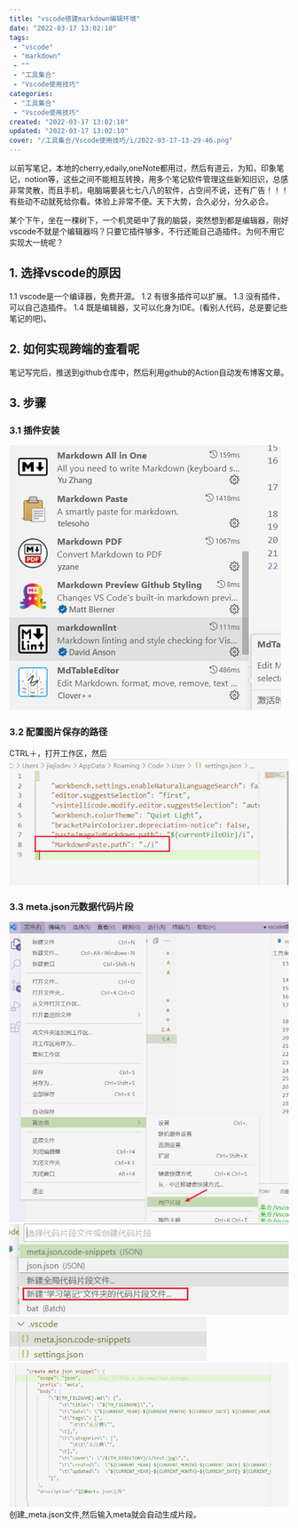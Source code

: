 ```yaml
---
title: "vscode搭建markdown编辑环境"
date: "2022-03-17 13:02:10"
tags: 
 - "vscode"
 - "markdown"
 - ""
 - "工具集合"
 - "Vscode使用技巧"
categories: 
 - "工具集合"
 - "Vscode使用技巧"
created: "2022-03-17 13:02:10"
updated: "2022-03-17 13:02:10"
cover: "/工具集合/Vscode使用技巧/i/2022-03-17-13-29-46.png"
---
```


以前写笔记，本地的cherry,edaily,oneNote都用过，然后有道云，为知，印象笔记，notion等，这些之间不能相互转换，用多个笔记软件管理这些新知旧识，总感非常灵散，而且手机，电脑端要装七七八八的软件，占空间不说，还有广告！！！ 有些动不动就死给你看。体验上非常不便。天下大势，合久必分，分久必合。

某个下午，坐在一棵树下，一个机灵砸中了我的脑袋，突然想到都是编辑器，刚好vscode不就是个编辑器吗？只要它插件够多，不行还能自己造插件。为何不用它实现大一统呢？

## 1. 选择vscode的原因

 1.1 vscode是一个编译器，免费开源。
 1.2 有很多插件可以扩展。
 1.3 没有插件，可以自己造插件。
 1.4 既是编辑器，又可以化身为IDE。(看别人代码，总是要记些笔记的吧)。

## 2. 如何实现跨端的查看呢

笔记写完后，推送到github仓库中，然后利用github的Action自动发布博客文章。

## 3. 步骤

### 3.1  插件安装

![所需要的插件](i/2022-03-17-13-29-46.png)

### 3.2 配置图片保存的路径

CTRL＋，打开工作区，然后
![配置图片保存路径](i/2022-03-17-13-32-02.png)

### 3.3 meta.json元数据代码片段

![用户片段](i/2022-03-17-15-29-57.png)
![学习笔记的代码片段设置](i/2022-03-17-15-30-40.png)
![最终设置](i/2022-03-17-15-31-34.png)
![代码片段内容](i/2022-03-17-15-32-08.png)
创建_meta.json文件,然后输入meta就会自动生成片段。
